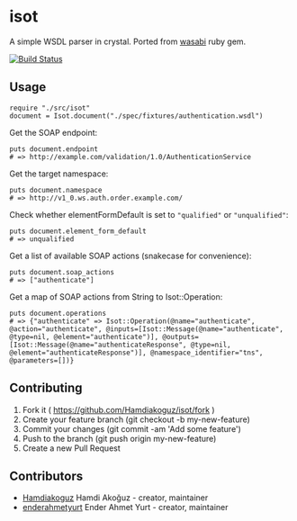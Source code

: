 # isot

A simple WSDL parser in crystal. Ported from [wasabi](https://github.com/savonrb/wasabi) ruby gem.

[![Build Status](https://travis-ci.org/Hamdiakoguz/isot.svg?branch=master)](https://travis-ci.org/Hamdiakoguz/isot)

## Usage

```crystal
require "./src/isot"
document = Isot.document("./spec/fixtures/authentication.wsdl")
```

Get the SOAP endpoint:
```crystal
puts document.endpoint
# => http://example.com/validation/1.0/AuthenticationService
```

Get the target namespace:
```crystal
puts document.namespace
# => http://v1_0.ws.auth.order.example.com/
```

Check whether elementFormDefault is set to `"qualified"` or `"unqualified"`:
```crystal
puts document.element_form_default
# => unqualified
```

Get a list of available SOAP actions (snakecase for convenience):
```crystal
puts document.soap_actions
# => ["authenticate"]
```

Get a map of SOAP actions from String to Isot::Operation:
```crystal
puts document.operations
# => {"authenticate" => Isot::Operation(@name="authenticate", @action="authenticate", @inputs=[Isot::Message(@name="authenticate", @type=nil, @element="authenticate")], @outputs=[Isot::Message(@name="authenticateResponse", @type=nil, @element="authenticateResponse")], @namespace_identifier="tns", @parameters=[])}
```

## Contributing

1. Fork it ( https://github.com/Hamdiakoguz/isot/fork )
2. Create your feature branch (git checkout -b my-new-feature)
3. Commit your changes (git commit -am 'Add some feature')
4. Push to the branch (git push origin my-new-feature)
5. Create a new Pull Request

## Contributors

- [Hamdiakoguz](https://github.com/Hamdiakoguz) Hamdi Akoğuz - creator, maintainer
- [enderahmetyurt](https://github.com/enderahmetyurt) Ender Ahmet Yurt - creator, maintainer
